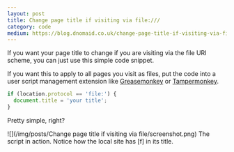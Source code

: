 ```yaml
---
layout: post
title: Change page title if visiting via file:///
category: code
medium: https://blog.dnomaid.co.uk/change-page-title-if-visiting-via-file-66a4001bdec4
---
```


If you want your page title to change if you are visiting via the file URI scheme, you can just use this simple code snippet.

If you want this to apply to all pages you visit as files, put the code into a user script management extension like [Greasemonkey](https://addons.mozilla.org/en-US/firefox/addon/greasemonkey) or [Tampermonkey](https://chrome.google.com/webstore/detail/tampermonkey/dhdgffkkebhmkfjojejmpbldmpobfkfo).

```javascript
if (location.protocol == 'file:') {
  document.title = 'your title';
}
```

Pretty simple, right?

![](/img/posts/Change page title if visiting via file/screenshot.png)
<span class="image-caption">The script in action. Notice how the local site has [f] in its title.
</span>
